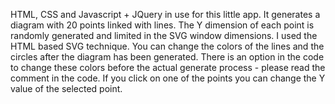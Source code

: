 HTML, CSS and Javascript + JQuery in use for this little app.
It generates a diagram with 20 points linked with lines. 
The Y dimension of each point is randomly generated and limited in the SVG window dimensions.
I used the HTML based SVG technique.
You can change the colors of the lines and the circles after the diagram has been generated.
There is an option in the code to change these colors before the actual generate process - please read the comment in the code.
If you click on one of the points you can change the Y value of the selected point.

